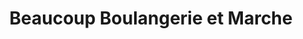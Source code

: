 ---
title: "Beaucoup Boulangerie et Marche"
url: /millcreek/beaucoup-boulangerie-et-marche/
shop: bakery
---